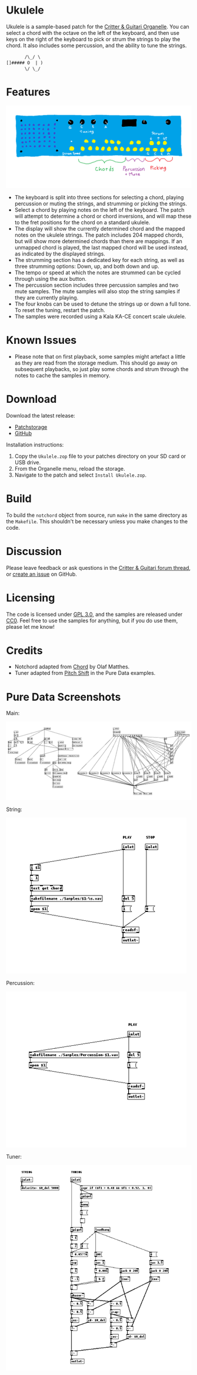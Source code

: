 # Ukulele

Ukulele is a sample-based patch for the [Critter & Guitari Organelle](https://www.critterandguitari.com/organelle). You can select a chord with the octave on the left of the keyboard, and then use keys on the right of the keyboard to pick or strum the strings to play the chord. It also includes some percussion, and the ability to tune the strings.

           /\_/ \
    []##### O  | )
           \/ \_/

# Features

![Interface](https://raw.githubusercontent.com/francoiswnel/Ukulele/master/Interface.png)

* The keyboard is split into three sections for selecting a chord, playing percussion or muting the strings, and strumming or picking the strings.
* Select a chord by playing notes on the left of the keyboard. The patch will attempt to determine a chord or chord inversions, and will map these to the fret positions for the chord on a standard ukulele.
* The display will show the currently determined chord and the mapped notes on the ukulele strings. The patch includes 204 mapped chords, but will show more determined chords than there are mappings. If an unmapped chord is played, the last mapped chord will be used instead, as indicated by the displayed strings.
* The strumming section has a dedicated key for each string, as well as three strumming options: Down, up, and both down and up.
* The tempo or speed at which the notes are strummed can be cycled through using the aux button.
* The percussion section includes three percussion samples and two mute samples. The mute samples will also stop the string samples if they are currently playing.
* The four knobs can be used to detune the strings up or down a full tone. To reset the tuning, restart the patch.
* The samples were recorded using a Kala KA-CE concert scale ukulele.

# Known Issues

* Please note that on first playback, some samples might artefact a little as they are read from the storage medium. This should go away on subsequent playbacks, so just play some chords and strum through the notes to cache the samples in memory.

# Download

Download the latest release:

* [Patchstorage](https://patchstorage.com/ukulele/)
* [GitHub](https://github.com/francoiswnel/Ukulele/releases/latest)

Installation instructions:

1. Copy the `Ukulele.zop` file to your patches directory on your SD card or USB drive.
2. From the Organelle menu, reload the storage.
3. Navigate to the patch and select `Install Ukulele.zop`.

# Build

To build the `notchord` object from source, run `make` in the same directory as the `Makefile`. This shouldn't be necessary unless you make changes to the code.

# Discussion

Please leave feedback or ask questions in the [Critter & Guitari forum thread](https://forum.critterandguitari.com/t/ukulele-sample-based-instrument-patch/4848), or [create an issue](https://github.com/francoiswnel/Ukulele/issues) on GitHub.

# Licensing

The code is licensed under [GPL 3.0](https://github.com/francoiswnel/Ukulele/blob/master/LICENSE.md), and the samples are released under [CC0](https://creativecommons.org/share-your-work/public-domain/cc0/). Feel free to use the samples for anything, but if you do use them, please let me know!

# Credits

* Notchord adapted from [Chord](https://github.com/electrickery/pd-maxlib/blob/master/src/chord.c) by Olaf Matthes.
* Tuner adapted from [Pitch Shift](https://github.com/pure-data/pure-data/blob/master/doc/3.audio.examples/G09.pitchshift.pd) in the Pure Data examples.

# Pure Data Screenshots

Main:

![main.pd](https://raw.githubusercontent.com/francoiswnel/Ukulele/master/Screenshots/main.png)

String:

![string.pd](https://raw.githubusercontent.com/francoiswnel/Ukulele/master/Screenshots/string.png)

Percussion:

![percussion.pd](https://raw.githubusercontent.com/francoiswnel/Ukulele/master/Screenshots/percussion.png)

Tuner:

![tuner.pd](https://raw.githubusercontent.com/francoiswnel/Ukulele/master/Screenshots/tuner.png)
